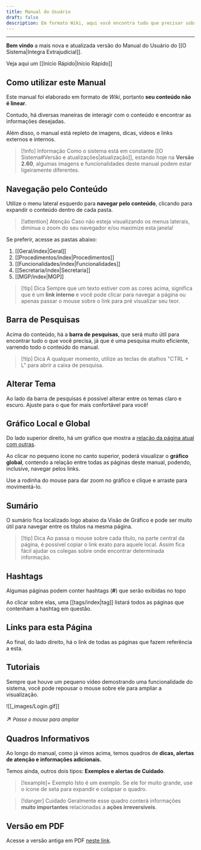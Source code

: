 ```yaml
---
title: Manual do Usuário
draft: false
description: Em formato Wiki, aqui você encontra tudo que precisar sobre o sistema. Recheado de imagens, dicas, vídeos e links, a informação fica na palma da mão!
---
```

___
**Bem vindo** a mais nova e atualizada versão do Manual do Usuário do [[O Sistema|Integra Extrajudicial]].

Veja aqui um [[Início Rápido|Início Rápido]]
## Como utilizar este Manual
Este manual foi elaborado em formato de *Wiki*, portanto **seu conteúdo não é linear**.

Contudo, há diversas maneiras de interagir com o conteúdo e encontrar as informações desejadas.

Além disso, o manual está repleto de imagens, dicas, vídeos e links externos e internos.
> [!info] Informação
> Como o sistema está em constante [[O Sistema#Versão e atualizações|atualização]], estando hoje na **Versão 2.60**, algumas imagens e funcionalidades deste manual podem estar ligeiramente diferentes.

## Navegação pelo Conteúdo
Utilize o menu lateral esquerdo para **navegar pelo conteúdo**, clicando para expandir o conteúdo dentro de cada pasta.

>[!attention] Atenção
>Caso não esteja visualizando os menus laterais, diminua o zoom do seu navegador e/ou maximize esta janela!


Se preferir, acesse as pastas abaixo:

1. [[Geral/index|Geral]]
2. [[Procedimentos/index|Procedimentos]]
3. [[Funcionalidades/index|Funcionalidades]]
4. [[Secretaria/index|Secretaria]]
5. [[MGP/index|MGP]]



> [!tip] Dica
> Sempre que um texto estiver com as cores acima, significa que é um **link interno** e você pode clicar para navegar a página ou apenas passar o mouse sobre o link para pré visualizar seu teor.

## Barra de Pesquisas

Acima do conteúdo, há a **barra de pesquisas**, que será muito útil para encontrar tudo o que você precisa, já que é uma pesquisa muito eficiente, varrendo todo o conteúdo do manual.

> [!tip] Dica
> A qualquer momento, utilize as teclas de atalhos "CTRL + L" para abrir a caixa de pesquisa.

## Alterar Tema

Ao lado da barra de pesquisas é possível alterar entre os temas claro e escuro. Ajuste para o que for mais confortável para você!
## Gráfico Local e Global

Do lado superior direito, há um gráfico que mostra a <u>relação da página atual com outras</u>. 

Ao clicar no pequeno ícone no canto superior, poderá visualizar o **gráfico global**, contendo a relação entre todas as páginas deste manual, podendo, inclusive, navegar pelos links.

Use a rodinha do mouse para dar zoom no gráfico e clique e arraste para movimentá-lo.
## Sumário

O sumário fica localizado logo abaixo da Visão de Gráfico e pode ser muito útil para navegar entre os títulos na mesma página.

> [!tip] Dica
> Ao passa o mouse sobre cada título, na parte central da página, é possível copiar o link exato para aquele local. Assim fica fácil ajudar os colegas sobre onde encontrar determinada informação.
## Hashtags

Algumas páginas podem conter hashtags (**#**) que serão exibidas no topo

Ao clicar sobre elas, uma [[tags/index|tag]] listará todos as páginas que contenham a hashtag em questão.

## Links para esta Página

Ao final, do lado direito, há o link de todas as páginas que fazem referência a esta.

## Tutoriais

Sempre que houve um pequeno vídeo demostrando uma funcionalidade do sistema, você pode repousar o mouse sobre ele para ampliar a visualização.

![[_images/Login.gif]]<p style="font-size: 1.2em;">↗️ <em style="font-size: small;">Passe o mouse para ampliar</em></P>
## Quadros Informativos

Ao longo do manual, como já vimos acima, temos quadros de **dicas, alertas de atenção e informações adicionais.**

Temos ainda, outros dois  tipos: **Exemplos e alertas de Cuidado**.

>[!example]+ Exemplo
>Isto é um exemplo. Se ele for muito grande, use o ícone de seta para expandir e colapsar o quadro.

>[!danger] Cuidado
>Geralmente esse quadro conterá informações **muito importantes** relacionadas a **ações irreversíveis**.

## Versão em PDF
Acesse a versão antiga em PDF [neste link](https://intranet.mprj.mp.br/documents/79248691/81063224/manual_integra_extrajudicial.pdf).
